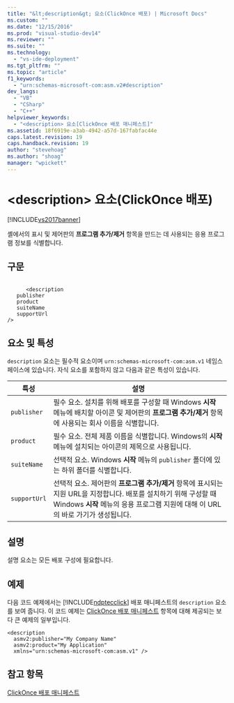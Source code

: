 ```yaml
---
title: "&lt;description&gt; 요소(ClickOnce 배포) | Microsoft Docs"
ms.custom: ""
ms.date: "12/15/2016"
ms.prod: "visual-studio-dev14"
ms.reviewer: ""
ms.suite: ""
ms.technology: 
  - "vs-ide-deployment"
ms.tgt_pltfrm: ""
ms.topic: "article"
f1_keywords: 
  - "urn:schemas-microsoft-com:asm.v2#description"
dev_langs: 
  - "VB"
  - "CSharp"
  - "C++"
helpviewer_keywords: 
  - "<description> 요소[ClickOnce 배포 매니페스트]"
ms.assetid: 18f6919e-a3ab-4942-a57d-167fabfac44e
caps.latest.revision: 19
caps.handback.revision: 19
author: "stevehoag"
ms.author: "shoag"
manager: "wpickett"
---
```

# &lt;description&gt; 요소(ClickOnce 배포)
[!INCLUDE[vs2017banner](../code-quality/includes/vs2017banner.md)]

셸에서의 표시 및 제어판의 **프로그램 추가\/제거** 항목을 만드는 데 사용되는 응용 프로그램 정보를 식별합니다.  
  
## 구문  
  
```  
  
      <description   
   publisher   
   product  
   suiteName  
   supportUrl  
/>  
```  
  
## 요소 및 특성  
 `description` 요소는 필수적 요소이며 `urn:schemas-microsoft-com:asm.v1` 네임스페이스에 있습니다.  자식 요소를 포함하지 않고 다음과 같은 특성이 있습니다.  
  
|특성|설명|  
|--------|--------|  
|`publisher`|필수 요소.  설치를 위해 배포를 구성할 때 Windows **시작** 메뉴에 배치할 아이콘 및 제어판의 **프로그램 추가\/제거** 항목에 사용되는 회사 이름을 식별합니다.|  
|`product`|필수 요소.  전체 제품 이름을 식별합니다.  Windows의 **시작** 메뉴에 설치되는 아이콘의 제목으로 사용됩니다.|  
|`suiteName`|선택적 요소.  Windows **시작** 메뉴의 `publisher` 폴더에 있는 하위 폴더를 식별합니다.|  
|`supportUrl`|선택적 요소.  제어판의 **프로그램 추가\/제거** 항목에 표시되는 지원 URL을 지정합니다.  배포를 설치하기 위해 구성할 때 Windows **시작** 메뉴의 응용 프로그램 지원에 대해 이 URL의 바로 가기가 생성됩니다.|  
  
## 설명  
 설명 요소는 모든 배포 구성에 필요합니다.  
  
## 예제  
 다음 코드 예제에서는 [!INCLUDE[ndptecclick](../deployment/includes/ndptecclick_md.md)] 배포 매니페스트의 `description` 요소를 보여 줍니다.  이 코드 예제는 [ClickOnce 배포 매니페스트](../deployment/clickonce-deployment-manifest.md) 항목에 대해 제공되는 보다 큰 예제의 일부입니다.  
  
```  
<description   
  asmv2:publisher="My Company Name"  
  asmv2:product="My Application"  
  xmlns="urn:schemas-microsoft-com:asm.v1" />  
```  
  
## 참고 항목  
 [ClickOnce 배포 매니페스트](../deployment/clickonce-deployment-manifest.md)